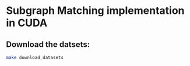 # Subgraph Matching implementation in CUDA

## Download the datsets:
```bash
make download_datasets
```